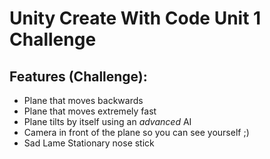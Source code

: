# Unity Create With Code Unit 1 Challenge


## Features (Challenge):
* Plane that moves backwards
* Plane that moves extremely fast
* Plane tilts by itself using an *advanced* AI
* Camera in front of the plane so you can see yourself ;)
* Sad Lame Stationary nose stick